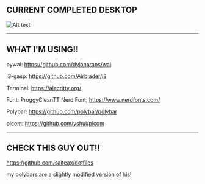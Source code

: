 ## CURRENT COMPLETED DESKTOP


![Alt text](https://i.redd.it/ni5wb28xsrw81.png "a title")

---

## WHAT I'M USING!!

pywal: https://github.com/dylanaraps/wal

i3-gasp: https://github.com/Airblader/i3

Terminal: https://alacritty.org/

Font: ProggyCleanTT Nerd Font; https://www.nerdfonts.com/

Polybar: https://github.com/polybar/polybar

picom: https://github.com/yshui/picom

---
## CHECK THIS GUY OUT!!

https://github.com/salteax/dotfiles

my polybars are a slightly modified version of his!
